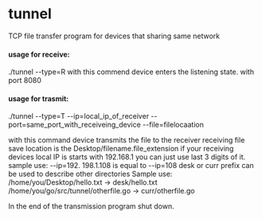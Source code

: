 # tunnel
TCP file transfer program for devices that sharing same network

#### usage for receive:
./tunnel --type=R
with this commend device enters the listening state. with port 8080

#### usage for trasmit:
./tunnel --type=T --ip=local_ip_of_receiver --port=same_port_with_receiveing_device --file=filelocaation

with this command device transmits the file to the receiver receiving file save location is the Desktop/filename.file_extension
if your receiving devices local IP is starts with 192.168.1 you can just use last 3 digits of it.
sample use:
--ip=192. 198.1.108 
is equal to
--ip=108 
desk or curr prefix can be used to describe other directories
Sample use:
/home/you/Desktop/hello.txt           -> desk/hello.txt
/home/you/go/src/tunnel/otherfile.go  -> curr/otherfile.go

In the end of the transmission program shut down.
